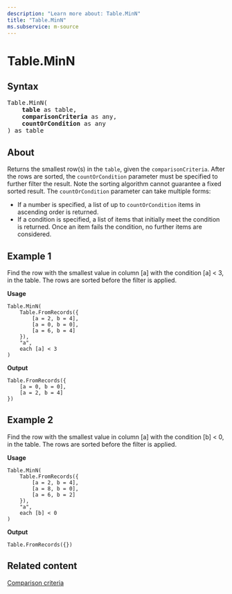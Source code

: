 ```yaml
---
description: "Learn more about: Table.MinN"
title: "Table.MinN"
ms.subservice: m-source
---
```

# Table.MinN

## Syntax

<pre>
Table.MinN(
    <b>table</b> as table,
    <b>comparisonCriteria</b> as any,
    <b>countOrCondition</b> as any
) as table
</pre>
  
## About

Returns the smallest row(s) in the `table`, given the `comparisonCriteria`. After the rows are sorted, the `countOrCondition` parameter must be specified to further filter the result. Note the sorting algorithm cannot guarantee a fixed sorted result. The `countOrCondition` parameter can take multiple forms:

* If a number is specified, a list of up to `countOrCondition` items in ascending order is returned.
* If a condition is specified, a list of items that initially meet the condition is returned. Once an item fails the condition, no further items are considered.

## Example 1

Find the row with the smallest value in column [a] with the condition [a] < 3, in the table. The rows are sorted before the filter is applied.

**Usage**

```powerquery-m
Table.MinN( 
    Table.FromRecords({ 
        [a = 2, b = 4],
        [a = 0, b = 0],
        [a = 6, b = 4]
    }), 
    "a", 
    each [a] < 3 
)
```

**Output**

```powerquery-m
Table.FromRecords({
    [a = 0, b = 0],
    [a = 2, b = 4]
})
```

## Example 2
Find the row with the smallest value in column [a] with the condition [b] < 0, in the table. The rows are sorted before the filter is applied.

**Usage**

```powerquery-m
Table.MinN(
    Table.FromRecords({
        [a = 2, b = 4],
        [a = 8, b = 0],
        [a = 6, b = 2]
    }),
    "a",
    each [b] < 0
)
```

**Output**

`Table.FromRecords({})`

## Related content

[Comparison criteria](table-functions.md#comparison-criteria)
